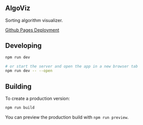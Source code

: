 ## AlgoViz

Sorting algorithm visualizer.

[Github Pages Deployment](https://frelok362.github.io/algoviz/)

## Developing

```bash
npm run dev

# or start the server and open the app in a new browser tab
npm run dev -- --open
```

## Building

To create a production version:

```bash
npm run build
```

You can preview the production build with `npm run preview`.
